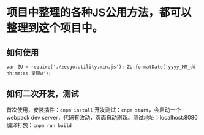 # 项目中整理的各种JS公用方法，都可以整理到这个项目中。

## 如何使用
`
var ZU = require('./zeego.utility.min.js');
ZU.formatDate('yyyy_MM_dd hh:mm:ss 星期w');
`

## 如何二次开发，测试
首次使用，安装插件：`cnpm install`
开发测试：`cnpm start`，会启动一个webpack dev server，代码有改动，页面自动刷新。测试地址：localhost:8080
编译打包：`cnpm run build`




